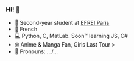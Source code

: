 ### Hi! 👋
- 🌱 Second-year student at [EFREI Paris](https://eng.efrei.fr/)
- 🥖 French
- 💻 Python, C, MatLab. Soon™️ learning JS, C#
- 🤓 Anime & Manga Fan, Girls Last Tour >
- 🏁 Pronouns: .../...

